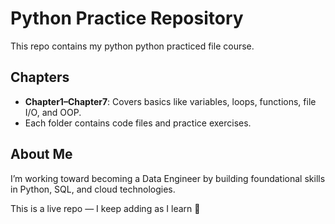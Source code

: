 # Python Practice Repository
This repo contains my python python practiced file course.
## Chapters
- **Chapter1–Chapter7**: Covers basics like variables, loops, functions, file I/O, and OOP.
- Each folder contains code files and practice exercises.

## About Me
I’m working toward becoming a Data Engineer by building foundational skills in Python, SQL, and cloud technologies.

This is a live repo — I keep adding as I learn 🚀